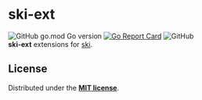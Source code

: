 # ski-ext
![GitHub go.mod Go version](https://img.shields.io/github/go-mod/go-version/shiroyk/ski)
[![Go Report Card](https://goreportcard.com/badge/github.com/shiroyk/ski)](https://goreportcard.com/report/github.com/shiroyk/ski)
![GitHub](https://img.shields.io/github/license/shiroyk/ski-ext)<br/>
**ski-ext** extensions for [ski](https://github.com/shiroyk/ski).
## License
Distributed under the [**MIT license**](https://github.com/shiroyk/ski-ext/blob/master/LICENSE.md).